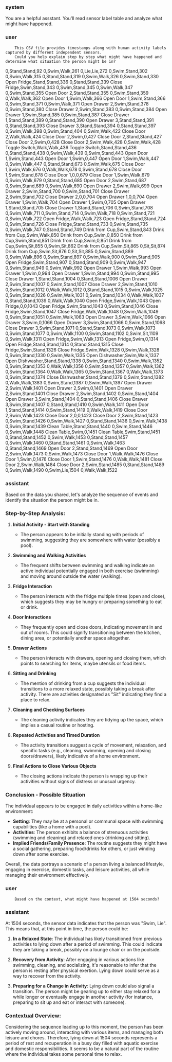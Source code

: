 ### system
You are a helpful assstant. You'll read sensor label table and analyze what might have happened.
### user

        This CSV file provides timestamps along with human activity labels captured by different independent sensors.
        Could you help explain step by step what might have happened and determine what situation the person might be in?
    
0,Stand,Stand,92
0,Swim,Walk,261
0,Lie,Lie,272
0,Swim,Stand,302
0,Swim,Walk,315
0,Stand,Stand,319
0,Swim,Walk,326
0,Swim,Stand,330
Open Fridge,Stand,Stand,336
0,Stand,Stand,339
Close Fridge,Swim,Stand,343
0,Swim,Stand,345
0,Swim,Walk,347
0,Swim,Stand,355
Open Door 2,Stand,Stand,355
0,Swim,Stand,359
0,Walk,Walk,362
Open Door 1,Swim,Walk,366
Open Door 1,Swim,Stand,366
0,Swim,Stand,371
0,Swim,Walk,371
Open Drawer 2,Swim,Stand,378
0,Swim,Stand,380
Close Drawer 2,Swim,Stand,383
0,Swim,Stand,384
Open Drawer 1,Swim,Stand,385
0,Swim,Stand,387
Close Drawer 1,Stand,Stand,389
0,Stand,Stand,390
Open Drawer 3,Stand,Stand,391
0,Stand,Stand,393
Close Drawer 3,Stand,Stand,394
0,Stand,Stand,397
0,Swim,Walk,398
0,Swim,Stand,404
0,Swim,Walk,422
Close Door 2,Walk,Walk,424
Close Door 2,Swim,0,427
Close Door 2,Stand,Stand,427
Close Door 2,Swim,0,428
Close Door 2,Swim,Walk,428
0,Swim,Walk,428
Toggle Switch,Walk,Walk,436
Toggle Switch,Stand,Stand,436
0,Stand,Stand,438
0,Swim,Walk,439
0,Swim,Stand,443
Open Door 1,Swim,Stand,443
Open Door 1,Swim,0,447
Open Door 1,Swim,Walk,447
0,Swim,Walk,447
0,Stand,Stand,673
0,Swim,Walk,675
Close Door 1,Swim,Walk,676
0,Walk,Walk,678
0,Swim,Stand,678
Close Door 1,Swim,Stand,678
Close Door 1,0,0,679
Close Door 1,Swim,Walk,679
0,Swim,Walk,679
0,Stand,Stand,685
Open Door 2,Swim,Stand,687
0,Swim,Stand,689
0,Swim,Walk,690
Open Drawer 2,Swim,Walk,699
Open Drawer 2,Swim,Stand,700
0,Swim,Stand,701
Close Drawer 2,Swim,Stand,702
Close Drawer 2,0,0,704
Open Drawer 1,0,0,704
Open Drawer 1,Swim,Walk,704
Open Drawer 1,Swim,0,705
Open Drawer 1,Stand,Stand,705
Close Drawer 1,Stand,Stand,706
0,Swim,Stand,708
0,Swim,Walk,711
0,Swim,Stand,714
0,Swim,Walk,718
0,Swim,Stand,721
0,Swim,Walk,722
Open Fridge,Walk,Walk,723
Open Fridge,Stand,Stand,724
0,Swim,Stand,726
Close Fridge,Stand,Stand,733
0,Swim,Stand,735
0,Swim,Walk,747
0,Stand,Stand,749
Drink from Cup,Swim,Stand,843
Drink from Cup,Swim,Walk,850
Drink from Cup,Swim,0,850
Drink from Cup,Swim,Stand,851
Drink from Cup,Swim,0,851
Drink from Cup,Swim,Sit,855
0,Swim,Sit,862
Drink from Cup,Swim,Sit,865
0,Sit,Sit,874
Drink from Cup,Swim,Sit,876
0,Sit,Sit,885
0,Swim,Stand,889
0,Swim,Walk,896
0,Swim,Stand,897
0,Swim,Walk,900
0,Swim,Stand,905
Open Fridge,Swim,Stand,907
0,Stand,Stand,909
0,Swim,Walk,947
0,Swim,Stand,949
0,Swim,Walk,992
Open Drawer 1,Swim,Walk,993
Open Drawer 1,Swim,0,994
Open Drawer 1,Swim,Stand,994
0,Swim,Stand,995
Close Drawer 1,Stand,Stand,1004
0,Stand,Stand,1006
Open Drawer 2,Swim,Stand,1007
0,Swim,Stand,1007
Close Drawer 2,Swim,Stand,1010
0,Swim,Stand,1012
0,Walk,Walk,1012
0,Stand,Stand,1015
0,Swim,Walk,1025
0,Swim,Stand,1026
0,Swim,Walk,1031
0,Swim,Stand,1034
0,Walk,Walk,1037
0,Stand,Stand,1039
0,Walk,Walk,1040
Open Fridge,Swim,Walk,1043
Open Fridge,0,0,1043
Open Fridge,Swim,Stand,1043
0,Swim,Stand,1046
Close Fridge,Swim,Stand,1047
Close Fridge,Walk,Walk,1048
0,Swim,Walk,1049
0,Swim,Stand,1051
0,Swim,Walk,1063
Open Drawer 3,Swim,Walk,1066
Open Drawer 3,Swim,0,1066
Open Drawer 3,Swim,Stand,1066
0,Swim,Stand,1068
Close Drawer 3,Swim,Stand,1071
0,Stand,Stand,1073
0,Swim,Walk,1073
0,Swim,Stand,1077
0,Swim,Walk,1100
0,Swim,Stand,1102
0,Swim,Sit,1109
0,Swim,Walk,1311
Open Fridge,Swim,Walk,1313
Open Fridge,Swim,0,1314
Open Fridge,Stand,Stand,1314
0,Stand,Stand,1315
Close Fridge,Swim,Stand,1326
Close Fridge,Swim,Walk,1328
0,Swim,Walk,1328
0,Swim,Stand,1330
0,Swim,Walk,1335
Open Dishwasher,Swim,Walk,1337
Open Dishwasher,Stand,Stand,1338
0,Swim,Stand,1340
0,Swim,Walk,1352
0,Swim,Stand,1353
0,Walk,Walk,1356
0,Swim,Stand,1357
0,Swim,Walk,1362
0,Swim,Stand,1364
0,Walk,Walk,1365
0,Swim,Stand,1367
0,Walk,Walk,1373
0,Swim,Stand,1374
Close Dishwasher,Stand,Stand,1379
0,Swim,Stand,1382
0,Walk,Walk,1383
0,Swim,Stand,1387
0,Swim,Walk,1397
Open Drawer 2,Swim,Walk,1401
Open Drawer 2,Swim,0,1401
Open Drawer 2,Swim,Stand,1401
Close Drawer 2,Swim,Stand,1402
0,Swim,Stand,1404
Open Drawer 3,Swim,Stand,1404
0,Stand,Stand,1406
Close Drawer 3,Swim,Stand,1407
0,Stand,Stand,1410
0,Swim,Walk,1411
Open Door 1,Stand,Stand,1414
0,Swim,Stand,1419
0,Walk,Walk,1419
Close Door 2,Swim,Walk,1423
Close Door 2,0,0,1423
Close Door 2,Swim,Stand,1423
0,Swim,Stand,1426
0,Swim,Walk,1427
0,Stand,Stand,1436
0,Swim,Walk,1438
0,Swim,Stand,1439
Clean Table,Stand,Stand,1440
0,Swim,Stand,1446
0,Swim,Walk,1448
Clean Table,Swim,0,1451
Clean Table,Swim,Stand,1451
0,Stand,Stand,1452
0,Swim,Walk,1453
0,Stand,Stand,1457
0,Swim,Walk,1460
0,Stand,Stand,1461
0,Swim,Walk,1463
0,Stand,Stand,1469
Open Door 2,Stand,Stand,1469
Open Door 2,Swim,Walk,1473
0,Swim,Walk,1473
Close Door 1,Walk,Walk,1476
Close Door 1,Swim,0,1476
Close Door 1,Swim,Stand,1476
0,Walk,Walk,1481
Close Door 2,Swim,Walk,1484
Close Door 2,Swim,Stand,1485
0,Stand,Stand,1489
0,Swim,Walk,1490
0,Swim,Lie,1504
0,Walk,Walk,1522

### assistant
Based on the data you shared, let's analyze the sequence of events and identify the situation the person might be in.

### Step-by-Step Analysis:

1. **Initial Activity - Start with Standing**
   - The person appears to be initially standing with periods of swimming, suggesting they are somewhere with water (possibly a pool).

2. **Swimming and Walking Activities**
   - The frequent shifts between swimming and walking indicate an active individual potentially engaged in both exercise (swimming) and moving around outside the water (walking).

3. **Fridge Interaction**
   - The person interacts with the fridge multiple times (open and close), which suggests they may be hungry or preparing something to eat or drink.

4. **Door Interactions**
   - They frequently open and close doors, indicating movement in and out of rooms. This could signify transitioning between the kitchen, dining area, or potentially another space altogether.

5. **Drawer Actions**
   - The person interacts with drawers, opening and closing them, which points to searching for items, maybe utensils or food items.

6. **Sitting and Drinking**
   - The mention of drinking from a cup suggests the individual transitions to a more relaxed state, possibly taking a break after activity. There are activities designated as "Sit" indicating they find a place to relax.

7. **Cleaning and Checking Surfaces**
   - The cleaning activity indicates they are tidying up the space, which implies a casual routine or hosting. 

8. **Repeated Activities and Timed Duration**
   - The activity transitions suggest a cycle of movement, relaxation, and specific tasks (e.g., cleaning, swimming, opening and closing doors/drawers), likely indicative of a home environment.

9. **Final Actions to Close Various Objects**
   - The closing actions indicate the person is wrapping up their activities without signs of distress or unusual urgency.

### Conclusion - Possible Situation
The individual appears to be engaged in daily activities within a home-like environment:

- **Setting**: They may be at a personal or communal space with swimming capabilities (like a home with a pool).
- **Activities**: The person exhibits a balance of strenuous activities (swimming and cleaning) and relaxed ones (drinking and sitting).
- **Implied Friends/Family Presence**: The routine suggests they might have a social gathering, preparing food/drinks for others, or just winding down after some exercise.

Overall, the data portrays a scenario of a person living a balanced lifestyle, engaging in exercise, domestic tasks, and leisure activities, all while managing their environment effectively.
### user

        Based on the context, what might have happened at 1504 seconds?
    
### assistant
At 1504 seconds, the sensor data indicates that the person was "Swim, Lie". This means that, at this point in time, the person could be:

1. **In a Relaxed State**: The individual has likely transitioned from previous activities to lying down after a period of swimming. This could indicate they are taking a break, possibly on a lounge chair or on the poolside.

2. **Recovery from Activity**: After engaging in various actions like swimming, cleaning, and socializing, it's reasonable to infer that the person is resting after physical exertion. Lying down could serve as a way to recover from the activity.

3. **Preparing for a Change in Activity**: Lying down could also signal a transition. The person might be gearing up to either stay relaxed for a while longer or eventually engage in another activity (for instance, preparing to sit up and eat or interact with someone).

### Contextual Overview:
Considering the sequence leading up to this moment, the person has been actively moving around, interacting with various items, and managing both leisure and chores. Therefore, lying down at 1504 seconds represents a period of rest and recuperation in a busy day filled with aquatic exercise and domestic responsibilities. It seems to be a natural part of the routine where the individual takes some personal time to relax.
